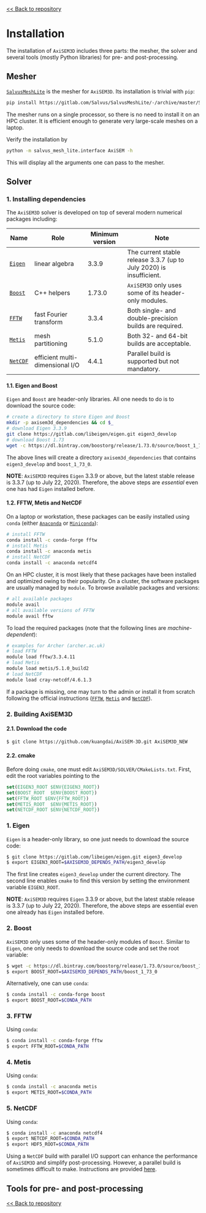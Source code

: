 [<< Back to repository](https://github.com/kuangdai/AxiSEM-3D)


# Installation
The installation of `AxiSEM3D` includes three parts: the mesher, the solver and several tools (mostly Python libraries) for pre- and post-processing.


## Mesher
[`SalvusMeshLite`](https://gitlab.com/Salvus/SalvusMeshLite) is the mesher for `AxiSEM3D`. Its installation is trivial with `pip`: 
```bash
pip install https://gitlab.com/Salvus/SalvusMeshLite/-/archive/master/SalvusMeshLite-master.zip
```
The mesher runs on a single processor, so there is no need to install it on an HPC cluster. It is efficient enough to generate very large-scale meshes on a laptop.

Verify the installation by
```bash
python -m salvus_mesh_lite.interface AxiSEM -h
```
This will display all the arguments one can pass to the mesher. 


## Solver

### 1. Installing dependencies

The `AxiSEM3D` solver is developed on top of several modern numerical packages including:

Name|Role|Minimum version|Note
--- | --- | ---|---
[`Eigen`](http://eigen.tuxfamily.org/index.php?title=Main_Page) | linear algebra | 3.3.9 | The current stable release 3.3.7 (up to July 2020) is insufficient.
[`Boost`](https://www.boost.org/) | C++ helpers | 1.73.0 | `AxiSEM3D` only uses some of its header-only modules.
[`FFTW`](http://www.fftw.org/) | fast Fourier transform | 3.3.4 | Both single- and double-precision builds are required.
[`Metis`](http://glaros.dtc.umn.edu/gkhome/metis/metis/overview) | mesh partitioning | 5.1.0 | Both 32- and 64-bit builds are acceptable.
[`NetCDF`](https://www.unidata.ucar.edu/software/netcdf/docs/index.html) | efficient multi-dimensional I/O | 4.4.1 | Parallel build is supported but not mandatory.

#### 1.1. Eigen and Boost

`Eigen` and `Boost` are header-only libraries. All one needs to do is to download the source code:
```bash
# create a directory to store Eigen and Boost
mkdir -p axisem3d_dependencies && cd $_
# download Eigen 3.3.9
git clone https://gitlab.com/libeigen/eigen.git eigen3_develop
# download Boost 1.73
wget -c https://dl.bintray.com/boostorg/release/1.73.0/source/boost_1_73_0.tar.bz2 -O - | tar -jx
```
The above lines will create a directory `axisem3d_dependencies` that contains `eigen3_develop` and `boost_1_73_0`.

<strong>NOTE</strong>: `AxiSEM3D` requires `Eigen` 3.3.9 or above, but the latest stable release is 3.3.7 (up to July 22, 2020). Therefore, the above steps are *essential* even one has had `Eigen` installed before.


#### 1.2. FFTW, Metis and NetCDF
On a laptop or workstation, these packages can be easily installed using `conda` (either [`Anaconda`](https://docs.anaconda.com/anaconda/install/) or [`Miniconda`](https://docs.conda.io/en/latest/miniconda.html)):

```bash
# install FFTW
conda install -c conda-forge fftw
# install Metis
conda install -c anaconda metis
# install NetCDF
conda install -c anaconda netcdf4
```

On an HPC cluster, it is most likely that these packages have been installed and optimized owing to their popularity. On a cluster, the software packages are usually managed by `module`.  To browse available packages and versions:
```bash
# all available packages
module avail
# all available versions of FFTW
module avail fftw
```

To load the required packages (note that the following lines are *machine-dependent*):
```bash
# examples for Archer (archer.ac.uk)
# load FFTW
module load fftw/3.3.4.11
# load Metis
module load metis/5.1.0_build2
# load NetCDF
module load cray-netcdf/4.6.1.3
```

If a package is missing, one may turn to the admin or install it from scratch following the official instructions ([`FFTW`](http://www.fftw.org/fftw3_doc/Installation-on-Unix.html), [`Metis`](http://glaros.dtc.umn.edu/gkhome/metis/metis/download) and [`NetCDF`](https://www.unidata.ucar.edu/software/netcdf/docs/getting_and_building_netcdf.html)).


### 2. Building AxiSEM3D
#### 2.1. Download the code
```bash
$ git clone https://github.com/kuangdai/AxiSEM-3D.git AxiSEM3D_NEW
```
#### 2.2.  cmake
Before doing `cmake`, one must edit `AxiSEM3D/SOLVER/CMakeLists.txt`. First, edit the root variables pointing to the 

```cmake
set(EIGEN3_ROOT $ENV{EIGEN3_ROOT})
set(BOOST_ROOT  $ENV{BOOST_ROOT})
set(FFTW_ROOT $ENV{FFTW_ROOT})
set(METIS_ROOT  $ENV{METIS_ROOT})
set(NETCDF_ROOT $ENV{NETCDF_ROOT})
```





### 1. Eigen
`Eigen` is a header-only library, so one just needs to download the source code:
```bash
$ git clone https://gitlab.com/libeigen/eigen.git eigen3_develop
$ export EIGEN3_ROOT=$AXISEM3D_DEPENDS_PATH/eigen3_develop
```
The first line creates `eigen3_develop` under the current directory. The second line enables `cmake` to find this version by setting the environment variable `EIGEN3_ROOT`.

<strong>NOTE</strong>: `AxiSEM3D` requires `Eigen` 3.3.9 or above, but the latest stable release is 3.3.7 (up to July 22, 2020). Therefore, the above steps are essential even one already has `Eigen` installed before.


### 2. Boost
`AxiSEM3D` only uses some of the header-only modules of `Boost`. Similar to `Eigen`, one only needs to download the source code and set the root variable:

```bash
$ wget -c https://dl.bintray.com/boostorg/release/1.73.0/source/boost_1_73_0.tar.bz2 -O - | tar -x
$ export BOOST_ROOT=$AXISEM3D_DEPENDS_PATH/boost_1_73_0
```

Alternatively, one can use `conda`: 
```bash
$ conda install -c conda-forge boost
$ export BOOST_ROOT=$CONDA_PATH
```


### 3. FFTW
Using `conda`:
```bash
$ conda install -c conda-forge fftw
$ export FFTW_ROOT=$CONDA_PATH
```

### 4. Metis
Using `conda`:
```bash
$ conda install -c anaconda metis
$ export METIS_ROOT=$CONDA_PATH
```

### 5. NetCDF
Using `conda`:
```bash
$ conda install -c anaconda netcdf4
$ export NETCDF_ROOT=$CONDA_PATH
$ export HDF5_ROOT=$CONDA_PATH
```
Using a `NetCDF` build with parallel I/O support can enhance the performance of `AxiSEM3D` and simplify post-processing. However, a parallel build is sometimes difficult to make. Instructions are provided [here](https://www.unidata.ucar.edu/software/netcdf/docs/getting_and_building_netcdf.html#build_parallel). 


## Tools for pre- and post-processing




[<< Back to repository](https://github.com/kuangdai/AxiSEM-3D)
<!--stackedit_data:
eyJoaXN0b3J5IjpbMTM2NTYyMTU5MiwtNDkzNjQ1NTMwLDEzOD
gxODY0MDIsLTUyMjkxODg2MCwtNTQyMTAxMTgzLC0xNjExODM5
MDAyLC0xMzE0MjAxNDM5LC00ODQzOTY3MTQsMTI1NTQyMjk2NC
wtNjIxNjU4ODE0LC0xNTQ5MjI1MjgyLC0xMzkyNzcwMjE1LDE5
NTQ0NTc1MjgsNjUxODMzNjMzLC0xMDgzNTM1MTAyLDc5MDc0Nj
M1MSw4Njg3OTY3NDcsNzMzMTcwODI5LC05OTM5MDU2NzcsLTEz
NjEzOTc5MzNdfQ==
-->